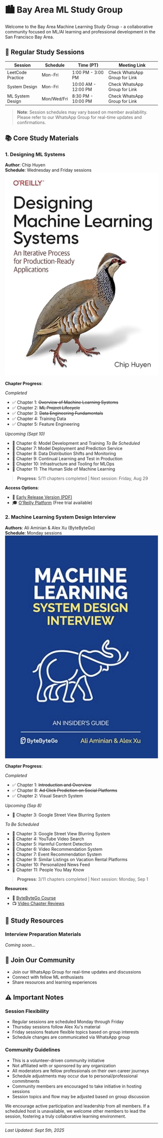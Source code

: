 # 🏙️ Bay Area ML Study Group

Welcome to the Bay Area Machine Learning Study Group - a collaborative community focused on ML/AI learning and professional development in the San Francisco Bay Area.

## 📅 Regular Study Sessions

| Session | Schedule | Time (PT) | Meeting Link |
|---------|----------|-----------|--------------|
| LeetCode Practice | Mon-Fri | 1:00 PM - 3:00 PM | Check WhatsApp Group for Link |
| System Design | Mon-Fri | 10:00 AM - 12:00 PM | Check WhatsApp Group for Link  |
| ML System Design | Mon/Wed/Fri | 8:30 PM - 10:00 PM | Check WhatsApp Group for Link  |

> **Note**: Session schedules may vary based on member availability. Please refer to our WhatsApp Group for real-time updates and confirmations.

## 📚 Core Study Materials

### 1. Designing ML Systems
**Author**: Chip Huyen  
**Schedule**: Wednesday and Friday sessions  
![Designing ML Systems](doc/DesignMLSystems.png)

**Chapter Progress**:

*Completed*
- ✅ Chapter 1: ~~Overview of Machine Learning Systems~~
- ✅ Chapter 2: ~~ML Project Lifecycle~~
- ✅ Chapter 3: ~~Data Engineering Fundamentals~~
- ✅ Chapter 4: Training Data
- ✅ Chapter 5: Feature Engineering

*Upcoming (Sept 10)*
- 📅 Chapter 6: Model Development and Training
*To Be Scheduled*
- 📘 Chapter 7: Model Deployment and Prediction Service
- 📘 Chapter 8: Data Distribution Shifts and Monitoring
- 📘 Chapter 9: Continual Learning and Test in Production
- 📘 Chapter 10: Infrastructure and Tooling for MLOps
- 📘 Chapter 11: The Human Side of Machine Learning

> **Progress**: 5/11 chapters completed | Next session: Friday, Aug 29

**Access Options**:
- 📖 [Early Release Version (PDF)](https://32931414.s21i.faiusr.com/61/ABUIABA9GAAglOm9ugYomtWegAU.pdf)
- 🎓 [O'Reilly Platform](https://learning.oreilly.com/library/view/designing-machine-learning/9781098107956/ch01.html) (Free trial available)

### 2. Machine Learning System Design Interview
**Authors**: Ali Aminian & Alex Xu (ByteByteGo)  
**Schedule**: Monday sessions  
![ML System Design Interview Guide](doc/MLSystemDesignInterviewInsidersGuide.png)

**Chapter Progress**:

*Completed*
- ✅ Chapter 1: ~~Introduction and Overview~~
- ✅ Chapter 8: ~~Ad Click Prediction on Social Platforms~~
- ✅ Chapter 2: Visual Search System

*Upcoming (Sep 8)*
- 📅 Chapter 3: Google Street View Blurring System


*To Be Scheduled*
- 📘 Chapter 3: Google Street View Blurring System
- 📘 Chapter 4: YouTube Video Search
- 📘 Chapter 5: Harmful Content Detection
- 📘 Chapter 6: Video Recommendation System
- 📘 Chapter 7: Event Recommendation System
- 📘 Chapter 9: Similar Listings on Vacation Rental Platforms
- 📘 Chapter 10: Personalized News Feed
- 📘 Chapter 11: People You May Know

> **Progress**: 3/11 chapters completed | Next session: Monday, Sep 1


**Resources**:
- 🔗 [ByteByteGo Course](https://bytebytego.com/courses/machine-learning-system-design-interview/visual-search-system)
- 📺 [Video Chapter Reviews](https://www.youtube.com/playlist?list=PLlvnxKilk3aKx0oFua-HTtFf-d_inQ8Qn)

## 📖 Study Resources

### Interview Preparation Materials
*Coming soon...*

## 🤝 Join Our Community
- Join our WhatsApp Group for real-time updates and discussions
- Connect with fellow ML enthusiasts
- Share resources and learning experiences

## ⚠️ Important Notes

### Session Flexibility
- Regular sessions are scheduled Monday through Friday
- Thursday sessions follow Alex Xu's material
- Friday sessions feature flexible topics based on group interests
- Schedule changes are communicated via WhatsApp group

### Community Guidelines
- This is a volunteer-driven community initiative
- Not affiliated with or sponsored by any organization
- All moderators are fellow professionals on their own career journeys
- Schedule adjustments may occur due to personal/professional commitments
- Community members are encouraged to take initiative in hosting sessions
- Session topics and flow may be adjusted based on group discussion

We encourage active participation and leadership from all members. If a scheduled host is unavailable, we welcome other members to lead the session, fostering a truly collaborative learning environment.

---
*Last Updated: Sept 5th, 2025*
